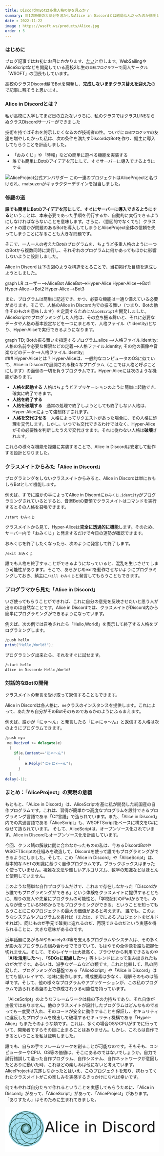 ```yaml
---
title: DiscordのBotは多重人格の夢を見るか？
summary: 高1の時間の大部分を溶かしたAlice in Discordとは結局なんだったのか説明します。
date : 2022-11-22
image : https://wsoft.ws/products/Alice.jpg
order : 5
---
```

### はじめに
ブログ記事ではお初にお目にかかります、[たい](https://twitter.com/WSOFT7)と申します。WebSailingやAliceScriptなどを開発している高校2年生の`自称プログラマー`で同人サークル「WSOFT」の団長もしています。

高校のクラスDiscord鯖でBotを開発し、**完成しないままクラス替えを迎えた**ので記事に残そうと思います。

### Alice in Discordとは？
私が高校に入学してまだ日の立たないうちに、私のクラスではクラスLINEならぬクラスDiscordサーバーができました

技術を持てばそれを誇示したくなるのが技術者の性。ついでに`自称プログラマ`の友達を増やしたかった私は、次の条件を満たすDiscordのBotを作り、鯖主に導入してもらうことを計画しました。

- 「おみくじ」や「時報」などの簡単に遊べる機能を実装する
- 誰でも簡単にBotのアイデアを形にして、すぐサーバーに導入できるようにする

![AliceProject公式アンバサダー](https://wsoft.ws/products/Alice.jpg)
この一連のプロジェクトはAliceProjectと名づけられ、matsuzenがキャラクターデザインを担当しました。


### 修羅の道
**誰でも簡単にBotのアイデアを形にして、すぐにサーバーに導入できるようにする**ということは、本来必要であった手順を代行するか、自動的に実行できるようにしなければならないことを意味します。さらに、（意図的でなくても）クラスメイトの誰かが問題のあるBotを導入してしまうとAliceProject全体の信頼を失ってしまうことになることも大きな問題です。

そこで、一人一人の考えたBotのプログラムを、ちょうど多重人格のように一つのBotから複数同時に実行し、それぞれのプログラムに何かあってもほかに影響しないように設計しました。

Alice in Discord は下の図のような構造をとることで、当初掲げた目標を達成しようとしました。

<div class="mermaid">
graph LR
  ユーザー-->AliceBot
  AliceBot-->Hyper-Alice
  Hyper-Alice-->Bot1
  Hyper-Alice-->Bot2
  Hyper-Alice-->Bot3
</div>

また、プログラムは簡単に記述でき、かつ、必要な機能は一通り備えている必要があります。そこで、人格のAlice in Discord内での振る舞い（つまり、Botの動作そのものを意味します）を定義するために`AliceScript`を開発しました。AliceScriptでプログラミングした人格は、その立ち振る舞いと、それに必要なデータや人格の基本設定などを一つにまとめて、人格ファイル（*.identity)となり、Hyper-Aliceで実行できるようになります。

<div class="mermaid">
graph TD;
    Botの振る舞いを指定するプログラム.alice -->人格ファイル.identity;
    人格の名前や必要な権限などの定義-->人格ファイル.identity;
    その他の画像や音楽などのデータ-->人格ファイル.identity;
</div>
### Hyper-Aliceとは？
Hyper-Aliceは、一般的なコンピュータのOSに似ていて、Alice in Discordで展開される様々なプログラム（ここでは人格と呼ぶことにします）の面倒の一切を負うプログラムです。Hyper-Aliceには次のような機能があります。

- **人格を起動する**  人格はちょうどアプリケーションのように簡単に起動でき、確実に終了できます。
- **人格を終了する**
- **人格を破壊する**　通常の処理で終了しようとしても終了しない人格は、Hyper-Aliceによって強制終了されます。
- **人格を交代させる**　人格によってリクエストがあった場合に、その人格に処理を交代します。しかし、いつでも交代できるわけではなく、Hyper-Aliceがその必要性を判断したうえで交代させます。それに従わない人格は**破壊**されます。

これらの様々な機能を複雑に実装することで、Alice in Discordは安定して動作する設計となりました。
                                                  
### クラスメイトからみた「Alice in Discord」
プログラミングをしないクラスメイトからみると、Alice in Discordは単におもしろBotとして機能します。

例えば、すでに誰かの手によってAlice in Discordに`おみくじ.identity`がプログラミングされているとすると、音楽Botの要領でクラスメイトはコマンドを実行するとその人格を召喚できます。

```text title="Discord"
/start おみくじ
```

クラスメイトから見て、Hyper-Aliceは**完全に透過的に機能**します。そのため、サーバー内で「おみくじ」と発言するだけで今日の運勢が確認できます。

おみくじを終了したくなったら、次のように発言して終了します。

```text title="Discord"
/exit おみくじ
```

誰でも人格を終了することができるようになっていると、混乱を生じさせてしまう可能性があります。そこで、あらかじめexitを動作させないようにプログラミングしておき、鯖主に`/kill おみくじ`と発言してもらうこともできます。

### プログラマから見た「Alice in Discord」
いざ使ってもらうことができれば、これに自分の意見を反映させたいと思う人が出るのは自然なことです。Alice in Discordでは、クラスメイトがDiscord内から簡単にプログラミングができるようになっています。

例えば、次の例では召喚されたら「Hello,World!」を表示して終了する人格をプログラミングします。

```cs title="Discord"
/push hello
print("Hello,World!");
```

プログラミング出来たら、それをすぐに試せます。

```text title="Discord"
/start hello
Alice in Discord> Hello,World!
```

### 対話的なBotの開発
クラスメイトの発言を受け取って返信することもできます。

Alice in Discordは各人格に、`me`クラスのインスタンスを提供します。これによって、あたかも自分がそのBotそのものであるかのようにふるまえます。

例えば、誰かが「にゃ～ん」と発言したら「にゃにゃ～ん」と返信する人格は次のようにプログラムできます。
```cs title="Discord"
/push nya
 me.Recived += delegate(e)
  {
    if(e.Content=="にゃ～ん")
      {
         e.Reply("にゃにゃ～ん");
      }
  }
delay(-1);
```

### まとめ：「AliceProject」の実現の意義
もともと、「ALice in Discord」は、AliceScriptを基に私が開発した純国産の自作プログラムです。これは、習得が簡単かつ高度なプログラムを設計できるプログラミング言語である「C#言語」で造られています。また、「Alice in Discord」内での共通言語である「AliceScript」も、WSOFTScriptをベースに構文をC#に似せて造られています。
そして、AliceScriptは、オープンソース化されています。Alice in Discordもオープンソース化を計画しています。

今回、クラス鯖の解散に間に合わなかったものの私は、今あるDiscordBotやWSOFTScriptの仕組みを改造して、Discordを使って誰でもプログラミングができるようにしました。そして、この「Alice in Discord」や「AliceScript」は、基本的な.NETの知識に基づく自作プログラムです。ブラックボックスはまったく使っていません。複雑な文法や難しいアルゴリズム、数学の知識などはほとんど使用していません。

このような簡単な自作プログラムだけで、これまで存在しなかった「Discordから誰でもプログラミングができる」という体験をクラスメイトに提供するとともに、周りの友人や先輩にプログラムの可能性と、「学校配付のiPadからでも、みんなが使っているSNSからでもプログラミングができる」ということを知ってもらうことにこのプロジェクトの最大の価値があると考えます。
誰でも、このようなシステムやプログラムを書けば（または、すでにあるプロジェクトをビルドすれば）、同じものが手元で確実に造れるのだ、再現できるのだという実感を得られることに、大きな意味があるのです。

近年話題にあがるAIやSociety3.0等を支えるプログラムやシステムは、その多くが膨大なプログラムの組み合わせでできていて、もはやその全体像を誰も把握仕切れません。そして、そのレイヤーは大抵高く、ブラウザから利用できるものや「**AIを活用した～**」、「**SDGsに配慮した～**」等トレンドによって生み出されたものが大半です。あるいは、派手なゲームなどの類です。これと比較して、私の開発した、プログラミングの基盤である「AliceScript」や「Alice in Discord」はとても低いレイヤで、地味に動作します。構成要素は少なく、理解そのものは簡単です。そして、他の様々なプログラムやアプリケーションが、この私のプログラムで造られる基盤の上で作成されうる可能性を持っています。

「AliceScript」のようなフレームワークは縁の下の力持ちであり、それ自体が主役ではありません。他のクラスメイトが設計したプログラムはどんなものであっても一度受け入れ、そのコードが安全に動作することを保証し、セキュリティに違反したプログラムを検出して破壊するセキュリティ機構である「Hyper-Alice」もまたそのような類です。これは、多くの場合OSやCPUがすでに行っていて、開発者ですらその目に止まることはありません。しかし、これらは自作できるということを私は証明しました。

誰でも、自らの手でフレームワークを創ることが可能なのです。そもそも、コンピューターやCPU、OS等の価値は、そこにあるのではないでしょうか。自力で試行錯誤して造った自作プログラム、自作システム、自作ネットワークが意図したとおりに動いた時、これほどの楽しみは他にないと考えています。AliceProjectは完遂しなかったとはいえ、このプロジェクトを知り、携わってくれたクラスメイトがこの楽しみを実感するきっかけになれば幸いです。

何でもやれば自分たちで作れるということを実感してもらうために、「Alice in Discord」があって、「AliceScript」があって、「AliceProject」があります。
「ありすたん」はそのために生まれてきました。

![Alice in Discord](media/AID.png)
